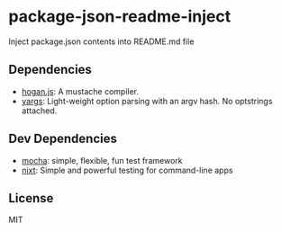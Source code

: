 # package-json-readme-inject

Inject package.json contents into README.md file

## Dependencies

- [hogan.js](https://ghub.io/hogan.js): A mustache compiler.
- [yargs](https://ghub.io/yargs): Light-weight option parsing with an argv hash. No optstrings attached.

## Dev Dependencies

- [mocha](https://ghub.io/mocha): simple, flexible, fun test framework
- [nixt](https://ghub.io/nixt): Simple and powerful testing for command-line apps

## License

MIT
